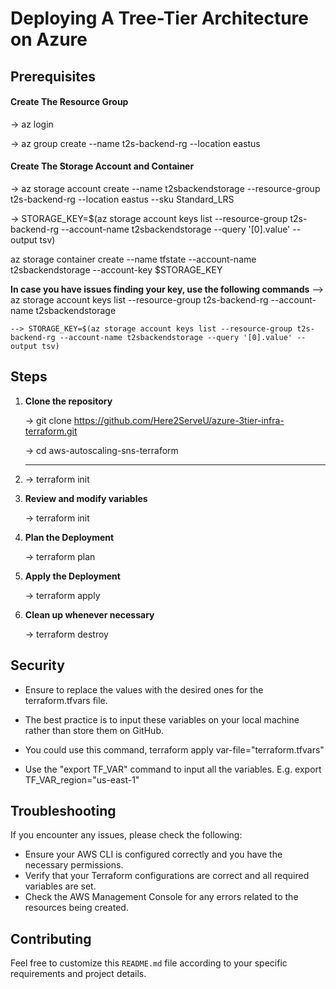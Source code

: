 # Deploying A Tree-Tier Architecture on Azure

## Prerequisites
#### Create The Resource Group
-> az login

-> az group create --name t2s-backend-rg --location eastus

#### Create The Storage Account and Container

-> az storage account create --name t2sbackendstorage --resource-group t2s-backend-rg --location eastus --sku Standard_LRS

-> STORAGE_KEY=$(az storage account keys list --resource-group t2s-backend-rg --account-name t2sbackendstorage --query '[0].value' --output tsv)

az storage container create --name tfstate --account-name t2sbackendstorage --account-key $STORAGE_KEY

**In case you have issues finding your key, use the following commands**
    --> az storage account keys list --resource-group t2s-backend-rg --account-name t2sbackendstorage

    --> STORAGE_KEY=$(az storage account keys list --resource-group t2s-backend-rg --account-name t2sbackendstorage --query '[0].value' --output tsv)


## Steps 

1. **Clone the repository**

   -> git clone https://github.com/Here2ServeU/azure-3tier-infra-terraform.git
   
   -> cd aws-autoscaling-sns-terraform

2. ***

    -> terraform init

3. **Review and modify variables**

    -> terraform init

4. **Plan the Deployment**

    -> terraform plan

5. **Apply the Deployment**

    -> terraform apply

6. **Clean up whenever necessary**

    -> terraform destroy

## Security
- Ensure to replace the values with the desired ones for the terraform.tfvars file. 

- The best practice is to input these variables on your local machine rather than store them on GitHub. 

- You could use this command, terraform apply var-file="terraform.tfvars"

- Use the "export TF_VAR" command to input all the variables. E.g. export TF_VAR_region="us-east-1"


## Troubleshooting
If you encounter any issues, please check the following:

- Ensure your AWS CLI is configured correctly and you have the necessary permissions.
- Verify that your Terraform configurations are correct and all required variables are set.
- Check the AWS Management Console for any errors related to the resources being created.

## Contributing
Feel free to customize this `README.md` file according to your specific requirements and project details.
